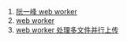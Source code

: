 1. [阮一峰 web worker](http://www.ruanyifeng.com/blog/2018/07/web-worker.html)
2. [web worker](https://juejin.cn/post/6844903496550989837#heading-7)
3. [web worker 处理多文件并行上传](https://www.jianshu.com/p/1708a6f4037d)
